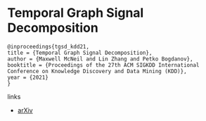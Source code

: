 # Temporal Graph Signal Decomposition

```
@inproceedings{tgsd_kdd21,
title = {Temporal Graph Signal Decomposition},
author = {Maxwell McNeil and Lin Zhang and Petko Bogdanov},
booktitle = {Proceedings of the 27th ACM SIGKDD International Conference on Knowledge Discovery and Data Mining (KDD)},
year = {2021}
}
```

links
- [arXiv](https://arxiv.org/abs/2106.13517)
